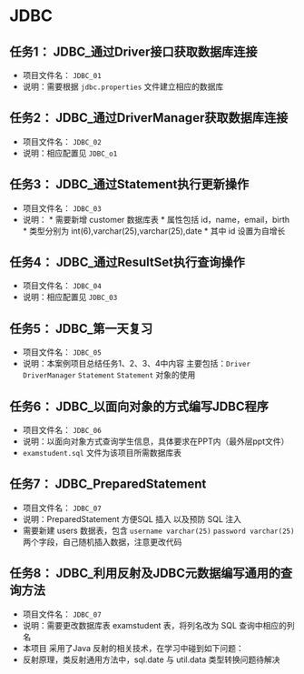 # JDBC
## 任务1： JDBC_通过Driver接口获取数据库连接
  * 项目文件名： `JDBC_01`
  * 说明：需要根据 `jdbc.properties` 文件建立相应的数据库
## 任务2： JDBC_通过DriverManager获取数据库连接
  * 项目文件名： `JDBC_02`
  * 说明：相应配置见 `JDBC_o1`
## 任务3： JDBC_通过Statement执行更新操作
  * 项目文件名： `JDBC_03`
  * 说明：
        * 需要新增 customer 数据库表 
        * 属性包括 id，name，email，birth 
        * 类型分别为 int(6),varchar(25),varchar(25),date
        * 其中 id 设置为自增长
## 任务4： JDBC_通过ResultSet执行查询操作
  * 项目文件名： `JDBC_04`
  * 说明：相应配置见 `JDBC_03`
## 任务5： JDBC_第一天复习
  * 项目文件名： `JDBC_05`
  * 说明：本案例项目总结任务1、2、3、4中内容
      主要包括：`Driver`   `DriverManager`   `Statement`  `Statement` 对象的使用

## 任务6： JDBC_以面向对象的方式编写JDBC程序
  * 项目文件名： `JDBC_06`
  * 说明：以面向对象方式查询学生信息，具体要求在PPT内（最外层ppt文件）
  *   `examstudent.sql` 文件为该项目所需数据库表

## 任务7： JDBC_PreparedStatement
  * 项目文件名： `JDBC_07`
  * 说明：PreparedStatement 方便SQL 插入 以及预防 SQL 注入
  * 需要新建 users 数据表，包含 `username varchar(25)` `password varchar(25)` 两个字段，自己随机插入数据，注意更改代码

## 任务8： JDBC_利用反射及JDBC元数据编写通用的查询方法
  * 项目文件名： `JDBC_07`
  * 说明：需要更改数据库表 examstudent 表，将列名改为 SQL 查询中相应的列名
  * 本项目 采用了Java 反射的相关技术，在学习中碰到如下问题：
  * 反射原理，类反射通用方法中，sql.date 与 util.data 类型转换问题待解决

